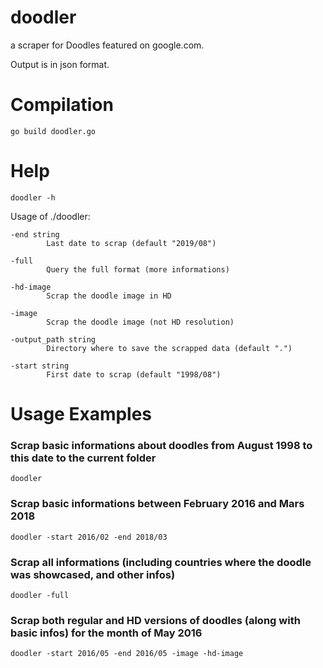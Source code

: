 # doodler
a scraper for Doodles featured on google.com.

Output is in json format.

# Compilation

`go build doodler.go`

# Help

`doodler -h`

Usage of ./doodler:

	-end string
			Last date to scrap (default "2019/08")
	
	-full
			Query the full format (more informations)

	-hd-image
			Scrap the doodle image in HD
	
	-image
			Scrap the doodle image (not HD resolution)
	
	-output_path string
			Directory where to save the scrapped data (default ".")
	
	-start string
			First date to scrap (default "1998/08")


# Usage Examples

### Scrap basic informations about doodles from August 1998 to this date to the current folder

`doodler`

### Scrap basic informations between February 2016 and Mars 2018

`doodler -start 2016/02 -end 2018/03`

### Scrap all informations (including countries where the doodle was showcased, and other infos)

`doodler -full`

### Scrap both regular and HD versions of doodles (along with basic infos) for the month of May 2016

`doodler -start 2016/05 -end 2016/05 -image -hd-image`
